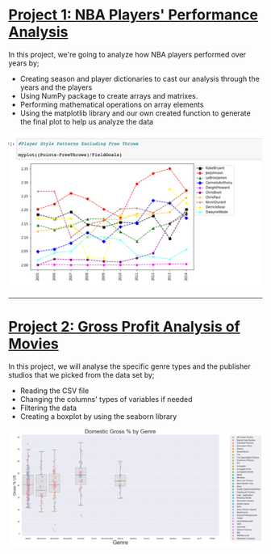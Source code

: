# [Project 1: NBA Players' Performance Analysis](https://github.com/beneyup/Python-Portfolio-Projects/tree/master-branch)

In this project, we're going to analyze how NBA players performed over years
by;
* Creating season and player dictionaries to cast our analysis through the years and the players
* Using NumPy package to create arrays and matrixes.
* Performing mathematical operations on array elements
* Using the matplotlib library and our own created function to generate the final plot to help us analyze the data   


![](/images/Player%20Style%20Patterns%20(1).png)

---
# [Project 2: Gross Profit Analysis of Movies](https://github.com/beneyup/Python-Portfolio-Projects/tree/master-branch1)

In this project, we will analyse the specific genre types and the publisher studios that we picked from the data set by;
* Reading the CSV file
* Changing the columns' types of variables if needed
* Filtering the data
* Creating a boxplot by using the seaborn library


![](/images/Boxplot1.png)

